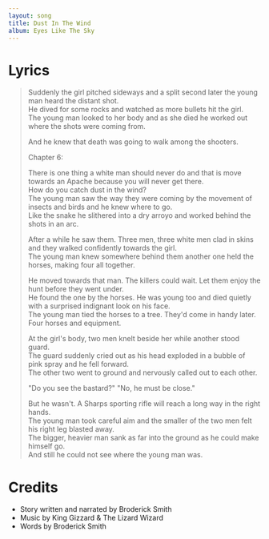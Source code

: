 ```yaml
---
layout: song
title: Dust In The Wind
album: Eyes Like The Sky
---
```


# Lyrics

> Suddenly the girl pitched sideways and a split second later the young man heard the distant shot.  
> He dived for some rocks and watched as more bullets hit the girl.  
> The young man looked to her body and as she died he worked out where the shots were coming from.  
>  
> And he knew that death was going to walk among the shooters.  
>  
> Chapter 6:  
>  
> There is one thing a white man should never do and that is move towards an Apache because you will never get there.  
> How do you catch dust in the wind?  
> The young man saw the way they were coming by the movement of insects and birds and he knew where to go.  
> Like the snake he slithered into a dry arroyo and worked behind the shots in an arc.  
>  
> After a while he saw them. Three men, three white men clad in skins and they walked confidently towards the girl.  
> The young man knew somewhere behind them another one held the horses, making four all together.  
>  
> He moved towards that man. The killers could wait. Let them enjoy the hunt before they went under.  
> He found the one by the horses. He was young too and died quietly with a surprised indignant look on his face.  
> The young man tied the horses to a tree. They'd come in handy later. Four horses and equipment.  
>  
> At the girl's body, two men knelt beside her while another stood guard.  
> The guard suddenly cried out as his head exploded in a bubble of pink spray and he fell forward.  
> The other two went to ground and nervously called out to each other.  
>  
> "Do you see the bastard?" "No, he must be close."  
>  
> But he wasn't. A Sharps sporting rifle will reach a long way in the right hands.  
> The young man took careful aim and the smaller of the two men felt his right leg blasted away.  
> The bigger, heavier man sank as far into the ground as he could make himself go.  
> And still he could not see where the young man was.  

# Credits

* Story written and narrated by Broderick Smith
* Music by King Gizzard & The Lizard Wizard 
* Words by Broderick Smith 
